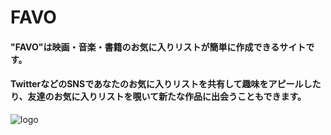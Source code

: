# FAVO

#### "FAVO"は映画・音楽・書籍のお気に入りリストが簡単に作成できるサイトです。
#### TwitterなどのSNSであなたのお気に入りリストを共有して趣味をアピールしたり、友達のお気に入りリストを覗いて新たな作品に出会うこともできます。

![logo](https://user-images.githubusercontent.com/43651940/70387854-88208e80-19ed-11ea-882f-8140e373d4a4.png)




